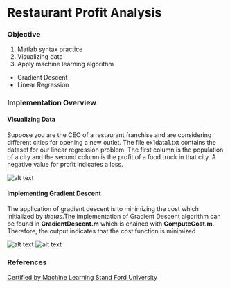 # Restaurant Profit Analysis

### Objective 
1. Matlab syntax practice
2. Visualizing data
3. Apply machine learning algorithm 
* Gradient Descent
* Linear Regression


### Implementation Overview

#### Visualizing Data
Suppose you are the CEO of a restaurant franchise and are considering different cities for opening a new outlet. The file ex1data1.txt contains the dataset for our linear regression problem. The first column is the population of a city and the second column is the profit of a food truck in that city. A negative value for profit indicates a loss.

![alt text](https://github.com/khanhmai20/DataAnalysis/blob/main/LinearRegression/Asset/ex1_01.png)


#### Implementing Gradient Descent 
The application of gradient descent is to minimizing the cost which initialized by *thetas*.The implementation of Gradient Descent algorithm can be found in **GradientDescent.m** which is chained with **ComputeCost.m**. Therefore, the output indicates that the cost function is minimized 

![alt text](https://github.com/khanhmai20/DataAnalysis/blob/main/LinearRegression/Asset/ex1_02.png) 
![alt text](https://github.com/khanhmai20/DataAnalysis/blob/main/LinearRegression/Asset/ex1_03.png)


### References
[Certified by Machine Learning Stand Ford University](http://cs229.stanford.edu)
